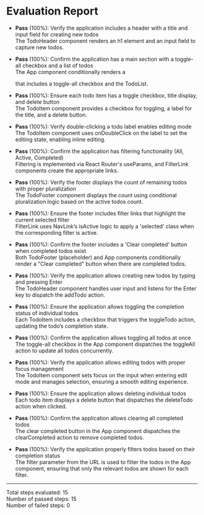# Evaluation Report

- **Pass** (100%): Verify the application includes a header with a title and input field for creating new todos  
  The TodoHeader component renders an h1 element and an input field to capture new todos.

- **Pass** (100%): Confirm the application has a main section with a toggle-all checkbox and a list of todos  
  The App component conditionally renders a <div className="main"> that includes a toggle-all checkbox and the TodoList.

- **Pass** (100%): Ensure each todo item has a toggle checkbox, title display, and delete button  
  The TodoItem component provides a checkbox for toggling, a label for the title, and a delete button.

- **Pass** (100%): Verify double-clicking a todo label enables editing mode  
  The TodoItem component uses onDoubleClick on the label to set the editing state, enabling inline editing.

- **Pass** (100%): Confirm the application has filtering functionality (All, Active, Completed)  
  Filtering is implemented via React Router's useParams, and FilterLink components create the appropriate links.

- **Pass** (100%): Verify the footer displays the count of remaining todos with proper pluralization  
  The TodoFooter component displays the count using conditional pluralization logic based on the active todos count.

- **Pass** (100%): Ensure the footer includes filter links that highlight the current selected filter  
  FilterLink uses NavLink’s isActive logic to apply a 'selected' class when the corresponding filter is active.

- **Pass** (100%): Confirm the footer includes a 'Clear completed' button when completed todos exist  
  Both TodoFooter (placeholder) and App components conditionally render a "Clear completed" button when there are completed todos.

- **Pass** (100%): Verify the application allows creating new todos by typing and pressing Enter  
  The TodoHeader component handles user input and listens for the Enter key to dispatch the addTodo action.

- **Pass** (100%): Ensure the application allows toggling the completion status of individual todos  
  Each TodoItem includes a checkbox that triggers the toggleTodo action, updating the todo’s completion state.

- **Pass** (100%): Confirm the application allows toggling all todos at once  
  The toggle-all checkbox in the App component dispatches the toggleAll action to update all todos concurrently.

- **Pass** (100%): Verify the application allows editing todos with proper focus management  
  The TodoItem component sets focus on the input when entering edit mode and manages selection, ensuring a smooth editing experience.

- **Pass** (100%): Ensure the application allows deleting individual todos  
  Each todo item displays a delete button that dispatches the deleteTodo action when clicked.

- **Pass** (100%): Confirm the application allows clearing all completed todos  
  The clear completed button in the App component dispatches the clearCompleted action to remove completed todos.

- **Pass** (100%): Verify the application properly filters todos based on their completion status  
  The filter parameter from the URL is used to filter the todos in the App component, ensuring that only the relevant todos are shown for each filter.

---

Total steps evaluated: 15  
Number of passed steps: 15  
Number of failed steps: 0